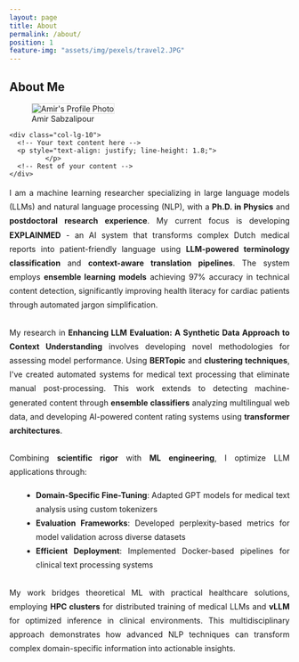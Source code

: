 ```yaml
---
layout: page
title: About
permalink: /about/
position: 1
feature-img: "assets/img/pexels/travel2.JPG"
---
```


## About Me
<div class="container mt-4">
  <div class="row align-items-start">
    <!-- Image column with reduced width -->
    <div class="col-lg-2 text-lg-start ps-0">  <!-- ps-0 removes left padding -->
      <figure class="mb-5 me-3" style="max-width: 150px;">  <!-- Added me-3 for right margin -->
        <img src="{{ '/assets/img/llm.jpg' | relative_url }}"
             alt="Amir's Profile Photo"
             class="img-fluid"
             style="max-width: 150px; height: auto; border: 1px solid #ddd;">
        <figcaption class="mt-2 small">Amir Sabzalipour</figcaption>
      </figure>
    </div>
    
  <!-- Content column -->
    <div class="col-lg-10">
      <!-- Your text content here -->
      <p style="text-align: justify; line-height: 1.8;">
             </p>
      <!-- Rest of your content -->
    </div>
  </div>
</div>

<p style="text-align: justify; line-height: 1.8; margin-bottom: 1.5rem;">
I am a machine learning researcher specializing in large language models (LLMs) and natural language processing (NLP), with a <strong>Ph.D. in Physics</strong> and <strong>postdoctoral research experience</strong>. My current focus is developing <strong>EXPLAINMED</strong> - an AI system that transforms complex Dutch medical reports into patient-friendly language using <strong>LLM-powered terminology classification</strong> and <strong>context-aware translation pipelines</strong>. The system employs <strong>ensemble learning models</strong> achieving 97% accuracy in technical content detection, significantly improving health literacy for cardiac patients through automated jargon simplification.
</p>  

<p style="text-align: justify; line-height: 1.8; margin-bottom: 1.5rem;">
My research in <strong>Enhancing LLM Evaluation: A Synthetic Data Approach to Context Understanding</strong> involves developing novel methodologies for assessing model performance. Using <strong>BERTopic</strong> and <strong>clustering techniques</strong>, I've created automated systems for medical text processing that eliminate manual post-processing. This work extends to detecting machine-generated content through <strong>ensemble classifiers</strong> analyzing multilingual web data, and developing AI-powered content rating systems using <strong>transformer architectures</strong>.
</p>  

<div style="text-align: justify; margin-bottom: 1.5rem;">
  <p style="line-height: 1.8; margin-bottom: 1rem;">
  Combining <strong>scientific rigor</strong> with <strong>ML engineering</strong>, I optimize LLM applications through:
  </p>
  <ul style="line-height: 1.8; margin-left: 1.5rem; text-align: justify;">
    <li><strong>Domain-Specific Fine-Tuning</strong>: Adapted GPT models for medical text analysis using custom tokenizers</li>
    <li><strong>Evaluation Frameworks</strong>: Developed perplexity-based metrics for model validation across diverse datasets</li>
    <li><strong>Efficient Deployment</strong>: Implemented Docker-based pipelines for clinical text processing systems</li>
  </ul>
</div>

<p style="text-align: justify; line-height: 1.8;">
My work bridges theoretical ML with practical healthcare solutions, employing <strong>HPC clusters</strong> for distributed training of medical LLMs and <strong>vLLM</strong> for optimized inference in clinical environments. This multidisciplinary approach demonstrates how advanced NLP techniques can transform complex domain-specific information into actionable insights.
</p>

<style>
  .professional-profile ul {
    line-height: 1.7;
  }
  .shadow-lg {
    box-shadow: 0 1rem 3rem rgba(0,0,0,.175)!important;
  }
  .rounded {
    border-radius: 0.375rem!important;
  }
</style>
